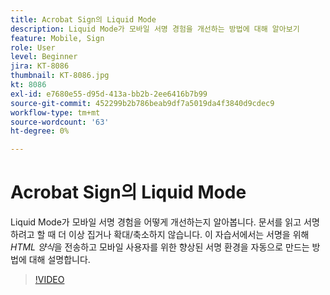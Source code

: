```yaml
---
title: Acrobat Sign의 Liquid Mode
description: Liquid Mode가 모바일 서명 경험을 개선하는 방법에 대해 알아보기
feature: Mobile, Sign
role: User
level: Beginner
jira: KT-8086
thumbnail: KT-8086.jpg
kt: 8086
exl-id: e7680e55-d95d-413a-bb2b-2ee6416b7b99
source-git-commit: 452299b2b786beab9df7a5019da4f3840d9cdec9
workflow-type: tm+mt
source-wordcount: '63'
ht-degree: 0%

---
```


# Acrobat Sign의 Liquid Mode

Liquid Mode가 모바일 서명 경험을 어떻게 개선하는지 알아봅니다. 문서를 읽고 서명하려고 할 때 더 이상 집거나 확대/축소하지 않습니다. 이 자습서에서는 서명을 위해 _HTML 양식_&#x200B;을 전송하고 모바일 사용자를 위한 향상된 서명 환경을 자동으로 만드는 방법에 대해 설명합니다.

>[!VIDEO](https://video.tv.adobe.com/v/3409667?quality=12&learn=on&hidetitle=true&captions=kor)
